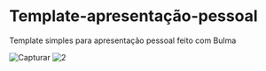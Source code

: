 # Template-apresentação-pessoal
Template simples para apresentação pessoal feito com Bulma

![Capturar](https://user-images.githubusercontent.com/100648619/176317037-5d288f50-aa76-4514-b77a-d91de2180fc2.PNG)
![2](https://user-images.githubusercontent.com/100648619/176317048-44c88214-c7db-4d1b-985b-4fccb310ae2e.PNG)
